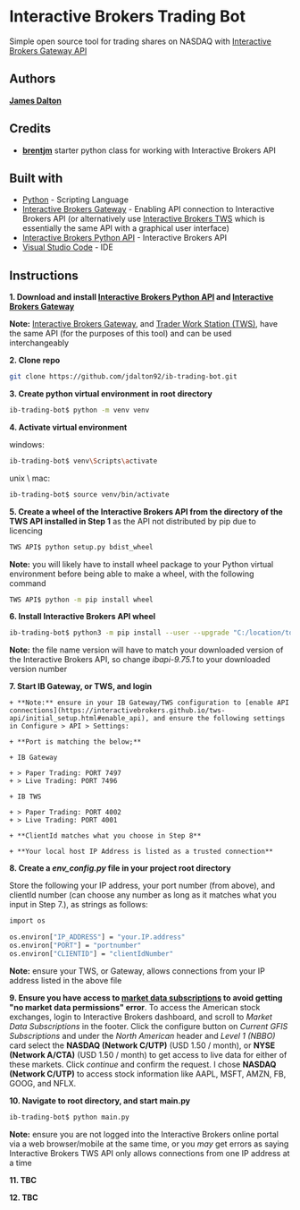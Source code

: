 # Interactive Brokers Trading Bot

Simple open source tool for trading shares on NASDAQ with [Interactive Brokers Gateway API](https://interactivebrokers.github.io/tws-api/introduction.html)

## Authors

**[James Dalton](https://jamesdalton.io)**

## Credits

- **[brentjm](https://github.com/brentjm/Interactive-Brokers-API)** starter python class for working with Interactive Brokers API

## Built with

- [Python](https://www.python.org/) - Scripting Language
- [Interactive Brokers Gateway](https://www.interactivebrokers.com.au/en/index.php?f=16457) - Enabling API connection to Interactive Brokers API (or alternatively use [Interactive Brokers TWS](https://interactivebrokers.github.io/tws-api/introduction.html) which is essentially the same API with a graphical user interface)
- [Interactive Brokers Python API](http://interactivebrokers.github.io/) - Interactive Brokers API
- [Visual Studio Code](https://code.visualstudio.com/) - IDE

## Instructions

**1. Download and install [Interactive Brokers Python API](http://interactivebrokers.github.io/) and [Interactive Brokers Gateway](https://www.interactivebrokers.com.au/en/index.php?f=16457)**

**Note:** [Interactive Brokers Gateway](https://www.interactivebrokers.com.au/en/index.php?f=16457), and [Trader Work Station (TWS)](https://www.interactivebrokers.com/en/index.php?f=16040), have the same API (for the purposes of this tool) and can be used interchangeably

**2. Clone repo**

```sh
git clone https://github.com/jdalton92/ib-trading-bot.git
```

**3. Create python virtual environment in root directory**

```sh
ib-trading-bot$ python -m venv venv
```

**4. Activate virtual environment**

windows:

```sh
ib-trading-bot$ venv\Scripts\activate
```

unix \ mac:

```sh
ib-trading-bot$ source venv/bin/activate
```

**5. Create a wheel of the Interactive Brokers API from the directory of the TWS API installed in Step 1** as the API not distributed by pip due to licencing

```sh
TWS API$ python setup.py bdist_wheel
```

**Note:** you will likely have to install wheel package to your Python virtual environment before being able to make a wheel, with the following command

```sh
TWS API$ python -m pip install wheel
```

**6. Install Interactive Brokers API wheel**

```sh
ib-trading-bot$ python3 -m pip install --user --upgrade "C:/location/to/TWS API/dist/ibapi-9.75.1-py3-none-any.whl"
```

**Note:** the file name version will have to match your downloaded version of the Interactive Brokers API, so change _ibapi-9.75.1_ to your downloaded version number

**7. Start IB Gateway, or TWS, and login**

    + **Note:** ensure in your IB Gateway/TWS configuration to [enable API connections](https://interactivebrokers.github.io/tws-api/initial_setup.html#enable_api), and ensure the following settings in Configure > API > Settings:

    + **Port is matching the below;**

    + IB Gateway

    + > Paper Trading: PORT 7497
    + > Live Trading: PORT 7496

    + IB TWS

    + > Paper Trading: PORT 4002
    + > Live Trading: PORT 4001

    + **ClientId matches what you choose in Step 8**

    + **Your local host IP Address is listed as a trusted connection**

**8. Create a _env_config.py_ file in your project root directory**

Store the following your IP address, your port number (from above), and clientId number (can choose any number as long as it matches what you input in Step 7.), as strings as follows:

```sh
import os

os.environ["IP_ADDRESS"] = "your.IP.address"
os.environ["PORT"] = "portnumber"
os.environ["CLIENTID"] = "clientIdNumber"
```

**Note:** ensure your TWS, or Gateway, allows connections from your IP address listed in the above file

**9. Ensure you have access to [market data subscriptions](https://interactivebrokers.github.io/tws-api/market_data.html) to avoid getting "no market data permissions" error**. To access the American stock exchanges, login to Interactive Brokers dashboard, and scroll to _Market Data Subscriptions_ in the footer. Click the configure button on _Current GFIS Subscriptions_ and under the _North American_ header and _Level 1 (NBBO)_ card select the **NASDAQ (Network C/UTP)** (USD 1.50 / month), or **NYSE (Network A/CTA)** (USD 1.50 / month) to get access to live data for either of these markets. Click _continue_ and confirm the request. I chose **NASDAQ (Network C/UTP)** to access stock information like AAPL, MSFT, AMZN, FB, GOOG, and NFLX.

**10. Navigate to root directory, and start main.py**

```sh
ib-trading-bot$ python main.py
```

**Note:** ensure you are not logged into the Interactive Brokers online portal via a web browser/mobile at the same time, or you _may_ get errors as saying Interactive Brokers TWS API only allows connections from one IP address at a time

**11. TBC**

**12. TBC**

